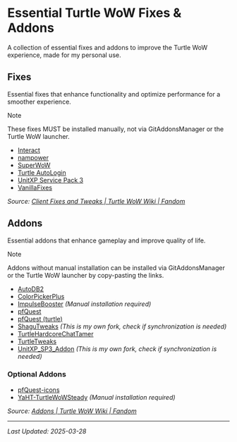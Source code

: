 # Essential Turtle WoW Fixes & Addons

A collection of essential fixes and addons to improve the Turtle WoW experience, made for my personal use.

## Fixes

Essential fixes that enhance functionality and optimize performance for a smoother experience.

> [!NOTE]
> These fixes MUST be installed manually, not via GitAddonsManager or the Turtle WoW launcher.

- [Interact](https://github.com/luskanek/Interact)
- [nampower](https://github.com/namreeb/nampower)
- [SuperWoW](https://github.com/balakethelock/SuperWoW)
- [Turtle AutoLogin](https://github.com/MarcelineVQ/turtle-autologin)
- [UnitXP Service Pack 3](https://github.com/allfoxwy/UnitXP_SP3)
- [VanillaFixes](https://github.com/hannesmann/vanillafixes)

_Source: [Client Fixes and Tweaks | Turtle WoW Wiki | Fandom](https://turtle-wow.fandom.com/wiki/Client_Fixes_and_Tweaks)_

## Addons

Essential addons that enhance gameplay and improve quality of life.

> [!NOTE]
> Addons without manual installation can be installed via GitAddonsManager or the Turtle WoW launcher by copy-pasting the links.

- [AutoDB2](https://github.com/refaim/AutoDB2.git)
- [ColorPickerPlus](https://github.com/mrrosh/ColorPickerPlus.git)
- [ImpulseBooster](https://github.com/Warlockbugs/impulse-booster) _(Manual installation required)_
- [pfQuest](https://github.com/shagu/pfQuest.git)
- [pfQuest (turtle)](https://github.com/shagu/pfQuest-turtle.git)
- [ShaguTweaks](https://github.com/waverion/ShaguTweaks.git) _(This is my own fork, check if synchronization is needed)_
- [TurtleHardcoreChatTamer](https://github.com/refaim/TurtleHardcoreChatTamer.git)
- [TurtleTweaks](https://github.com/mitjafelicijan/TurtleTweaks.git)
- [UnitXP_SP3_Addon](https://github.com/waverion/UnitXP_SP3_Addon.git) _(This is my own fork, check if synchronization is needed)_

### Optional Addons

- [pfQuest-icons](https://github.com/shagu/pfQuest-icons.git)
- [YaHT-TurtleWoWSteady](https://github.com/aspanj/YaHT-TurtleWoWSteady) _(Manual installation required)_

_Source: [Addons | Turtle WoW Wiki | Fandom](https://turtle-wow.fandom.com/wiki/Addons)_

---

_Last Updated: 2025-03-28_
